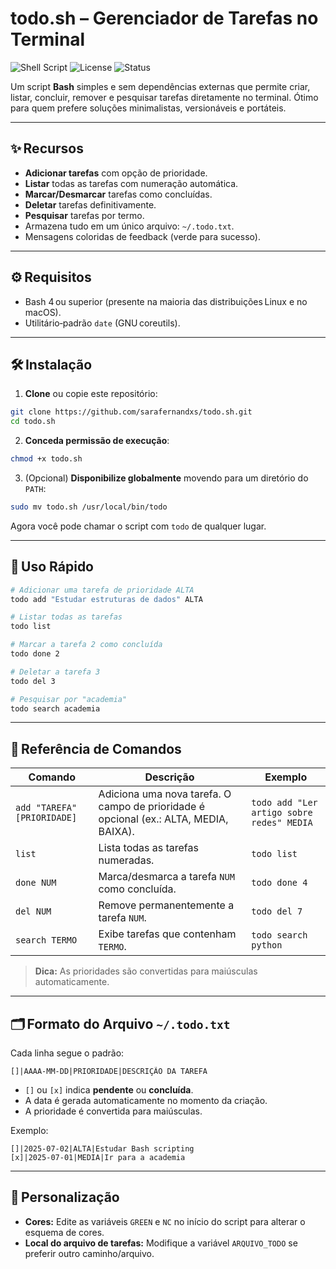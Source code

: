 # todo.sh – Gerenciador de Tarefas no Terminal

![Shell Script](https://img.shields.io/badge/Bash-Script-green?style=flat\&logo=gnubash)
![License](https://img.shields.io/badge/license-MIT-blue.svg)
![Status](https://img.shields.io/badge/status-em%20desenvolvimento-yellow)

Um script **Bash** simples e sem dependências externas que permite criar, listar, concluir, remover e pesquisar tarefas diretamente no terminal. Ótimo para quem prefere soluções minimalistas, versionáveis e portáteis.

---

## ✨ Recursos

* **Adicionar tarefas** com opção de prioridade.
* **Listar** todas as tarefas com numeração automática.
* **Marcar/Desmarcar** tarefas como concluídas.
* **Deletar** tarefas definitivamente.
* **Pesquisar** tarefas por termo.
* Armazena tudo em um único arquivo: `~/.todo.txt`.
* Mensagens coloridas de feedback (verde para sucesso).

---

## ⚙️ Requisitos

* Bash 4 ou superior (presente na maioria das distribuições Linux e no macOS).
* Utilitário‑padrão `date` (GNU coreutils).

---

## 🛠️ Instalação

1. **Clone** ou copie este repositório:

```bash
git clone https://github.com/sarafernandxs/todo.sh.git
cd todo.sh
```

2. **Conceda permissão de execução**:

```bash
chmod +x todo.sh
```

3. (Opcional) **Disponibilize globalmente** movendo para um diretório do `PATH`:

```bash
sudo mv todo.sh /usr/local/bin/todo
```

Agora você pode chamar o script com `todo` de qualquer lugar.

---

## 🚀 Uso Rápido

```bash
# Adicionar uma tarefa de prioridade ALTA
todo add "Estudar estruturas de dados" ALTA

# Listar todas as tarefas
todo list

# Marcar a tarefa 2 como concluída
todo done 2

# Deletar a tarefa 3
todo del 3

# Pesquisar por "academia"
todo search academia
```

---

## 📖 Referência de Comandos

| Comando                     | Descrição                                                                             | Exemplo                                   |
| --------------------------- | ------------------------------------------------------------------------------------- | ----------------------------------------- |
| `add "TAREFA" [PRIORIDADE]` | Adiciona uma nova tarefa. O campo de prioridade é opcional (ex.: ALTA, MEDIA, BAIXA). | `todo add "Ler artigo sobre redes" MEDIA` |
| `list`                      | Lista todas as tarefas numeradas.                                                     | `todo list`                               |
| `done NUM`                  | Marca/desmarca a tarefa `NUM` como concluída.                                         | `todo done 4`                             |
| `del NUM`                   | Remove permanentemente a tarefa `NUM`.                                                | `todo del 7`                              |
| `search TERMO`              | Exibe tarefas que contenham `TERMO`.                                                  | `todo search python`                      |

> **Dica:** As prioridades são convertidas para maiúsculas automaticamente.

---

## 🗂️ Formato do Arquivo `~/.todo.txt`

Cada linha segue o padrão:

```
[]|AAAA‑MM‑DD|PRIORIDADE|DESCRIÇÃO DA TAREFA
```

* `[]` ou `[x]` indica **pendente** ou **concluída**.
* A data é gerada automaticamente no momento da criação.
* A prioridade é convertida para maiúsculas.

Exemplo:

```
[]|2025‑07‑02|ALTA|Estudar Bash scripting
[x]|2025‑07‑01|MEDIA|Ir para a academia
```

---

## 🎨 Personalização

* **Cores:** Edite as variáveis `GREEN` e `NC` no início do script para alterar o esquema de cores.
* **Local do arquivo de tarefas:** Modifique a variável `ARQUIVO_TODO` se preferir outro caminho/arquivo.

